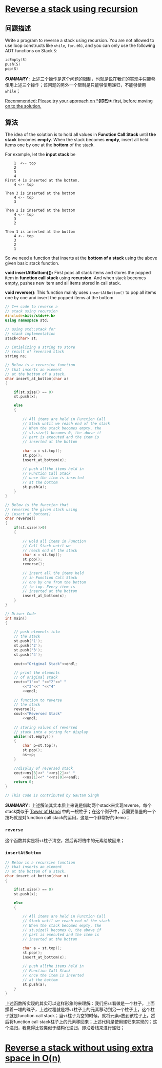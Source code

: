 # [Reverse a stack using recursion](https://www.geeksforgeeks.org/reverse-a-stack-using-recursion/)

## 问题描述

Write a program to reverse a stack using recursion. You are not allowed to use loop constructs like `while`, `for`..etc, and you can only use the following ADT functions on Stack `S`: 

```c
isEmpty(S)
push(S)
pop(S) 
```

***SUMMARY*** : 上述三个操作是这个问题的限制，也就是说在我们的实现中只能够使用上述三个操作；该问题的另外一个限制是只能够使用递归，不能够使用`while`；

[Recommended: Please try your approach on ***{IDE}\*** first, before moving on to the solution.](https://ide.geeksforgeeks.org/)

## 算法

The idea of the solution is to hold all values in **Function Call Stack** until **the stack** becomes **empty**. When the stack becomes **empty**, insert all held items one by one at the **bottom** of the stack.

For example, let the **input stack** be

```
    1  <-- top
    2
    3
    4   
First 4 is inserted at the bottom.
    4 <-- top

Then 3 is inserted at the bottom
    4 <-- top    
    3

Then 2 is inserted at the bottom
    4 <-- top    
    3 
    2
     
Then 1 is inserted at the bottom
    4 <-- top    
    3 
    2
    1
```

So we need a function that inserts at the **bottom of a stack** using the above given basic stack function.

**void insertAtBottom(():** First pops all stack items and stores the popped item in **function call stack** using **recursion**. And when stack becomes empty, pushes new item and all items stored in call stack.

**void reverse():** This function mainly uses `insertAtBottom()` to pop all items one by one and insert the popped items at the bottom.



```C++
// C++ code to reverse a 
// stack using recursion 
#include<bits/stdc++.h> 
using namespace std; 

// using std::stack for 
// stack implementation 
stack<char> st; 

// intializing a string to store 
// result of reversed stack 
string ns; 

// Below is a recursive function 
// that inserts an element 
// at the bottom of a stack. 
char insert_at_bottom(char x) 
{ 

	if(st.size() == 0) 
	st.push(x); 

	else
	{ 
		
		// All items are held in Function Call 
		// Stack until we reach end of the stack 
		// When the stack becomes empty, the 
		// st.size() becomes 0, the above if 
		// part is executed and the item is 
		// inserted at the bottom 
			
		char a = st.top(); 
		st.pop(); 
		insert_at_bottom(x); 

		// push allthe items held in 
		// Function Call Stack 
		// once the item is inserted 
		// at the bottom 
		st.push(a); 
	} 
} 

// Below is the function that 
// reverses the given stack using 
// insert_at_bottom() 
char reverse() 
{ 
	if(st.size()>0) 
	{ 
		
		// Hold all items in Function 
		// Call Stack until we 
		// reach end of the stack 
		char x = st.top(); 
		st.pop(); 
		reverse(); 
		
		// Insert all the items held 
		// in Function Call Stack 
		// one by one from the bottom 
		// to top. Every item is 
		// inserted at the bottom 
		insert_at_bottom(x); 
	} 
} 

// Driver Code 
int main() 
{ 
	
	// push elements into 
	// the stack 
	st.push('1'); 
	st.push('2'); 
	st.push('3'); 
	st.push('4'); 
	
	cout<<"Original Stack"<<endl; 
	
	// print the elements 
	// of original stack 
	cout<<"1"<<" "<<"2"<<" "
		<<"3"<<" "<<"4"
		<<endl; 
	
	// function to reverse 
	// the stack 
	reverse(); 
	cout<<"Reversed Stack"
		<<endl; 
	
	// storing values of reversed 
	// stack into a string for display 
	while(!st.empty()) 
	{ 
		char p=st.top(); 
		st.pop(); 
		ns+=p; 
	} 
	
	//display of reversed stack 
	cout<<ns[3]<<" "<<ns[2]<<" "
		<<ns[1]<<" "<<ns[0]<<endl; 
	return 0; 
} 

// This code is contributed by Gautam Singh 

```







***SUMMARY*** : 上述解法其实本质上来说是借助两个stack来实现reverse，每个stack类似于 [Tower of Hanoi](https://en.wikipedia.org/wiki/Tower_of_Hanoi) 中的一根柱子；在这个例子中，我需要借鉴的一个技巧就是对function call stack的运用，这是一个非常好的demo；

### `reverse`

这个函数其实是将`st`柱子清空，然后再将栈中的元素给放回来；

### `insertAtBottom`

```c++
// Below is a recursive function 
// that inserts an element 
// at the bottom of a stack. 
char insert_at_bottom(char x) 
{ 

	if(st.size() == 0) 
	st.push(x); 

	else
	{ 
		
		// All items are held in Function Call 
		// Stack until we reach end of the stack 
		// When the stack becomes empty, the 
		// st.size() becomes 0, the above if 
		// part is executed and the item is 
		// inserted at the bottom 
			
		char a = st.top(); 
		st.pop(); 
		insert_at_bottom(x); 

		// push allthe items held in 
		// Function Call Stack 
		// once the item is inserted 
		// at the bottom 
		st.push(a); 
	} 
} 
```

上述函数所实现的其实可以这样形象的来理解：我们把`st`看做是一个柱子，上面摞着一堆的碟子，上述过程就是将`st`柱子上的元素移动到另一个柱子上，这个柱子就是function call stack；当`st`柱子为空的时候，就将元素`x`放到该柱子上，然后将function call stack柱子上的元素移回来；上述代码是使用递归来实现的；这个递归，我觉得比较类似于结构化递归，即沿着栈来进行递归；





# [Reverse a stack without using extra space in O(n)](https://www.geeksforgeeks.org/reverse-stack-without-using-extra-space/)